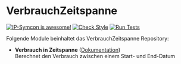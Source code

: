 # VerbrauchZeitspanne

[![IP-Symcon is awesome!](https://img.shields.io/badge/IP--Symcon-4.2-blue.svg)](https://www.symcon.de)
[![Check Style](https://github.com/symcon/VerbrauchZeitspanne/workflows/Check%20Style/badge.svg)](https://github.com/symcon/VerbrauchZeitspanne/actions)
[![Run Tests](https://github.com/symcon/VerbrauchZeitspanne/workflows/Run%20Tests/badge.svg)](https://github.com/symcon/VerbrauchZeitspanne/actions)

Folgende Module beinhaltet das VerbrauchZeitspanne Repository:

- __Verbrauch in Zeitspanne__ ([Dokumentation](https://www.symcon.de/de/service/dokumentation/modulreferenz/verbrauch-in-zeitspanne/))  
	Berechnet den Verbrauch zwischen einem Start- und End-Datum
